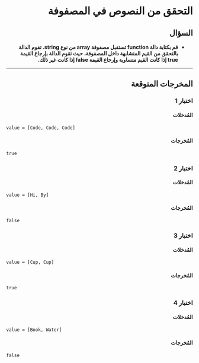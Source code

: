 # <div dir="rtl">التحقق من النصوص في المصفوفة</div>

## <div dir="rtl">السؤال</div>

<ul dir="rtl">
<li>
<b>
قم بكتابة دالة function تستقبل مصفوفة array من نوع string. تقوم الدالة بالتحقق من القيم المتشابهة داخل المصفوفة، حيث تقوم الدالة بإرجاع القيمة true إذا كانت القيم متساوية وإرجاع القيمة false إذا كانت غير ذلك.
</b>
</li>
</ul>

---

## <div dir="rtl">المخرجات المتوقعة</div>

### <div dir="rtl">اختبار 1</div>

#### <div dir="rtl">المُدخلات</div>

```text
value = [Code, Code, Code]
```

#### <div dir="rtl">المُخرجات</div>

```text
true
```

### <div dir="rtl">اختبار 2</div>

#### <div dir="rtl">المُدخلات</div>

```text
value = [Hi, By]
```

#### <div dir="rtl">المُخرجات</div>

```text
false
```

### <div dir="rtl">اختبار 3</div>

#### <div dir="rtl">المُدخلات</div>

```text
value = [Cup, Cup]
```

#### <div dir="rtl">المُخرجات</div>

```text
true
```

### <div dir="rtl">اختبار 4</div>

#### <div dir="rtl">المُدخلات</div>

```text
value = [Book, Water]
```

#### <div dir="rtl">المُخرجات</div>

```text
false
```